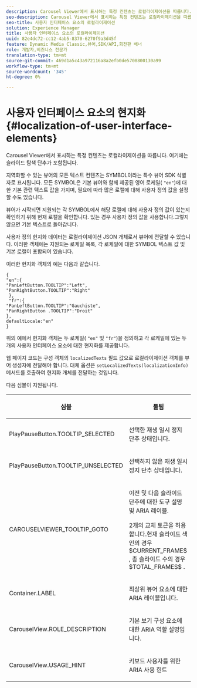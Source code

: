 ```yaml
---
description: Carousel Viewer에서 표시하는 특정 컨텐츠는 로컬라이제이션을 따릅니다. 여기에는 슬라이드 탐색 단추가 포함됩니다.
seo-description: Carousel Viewer에서 표시하는 특정 컨텐츠는 로컬라이제이션을 따릅니다. 여기에는 슬라이드 탐색 단추가 포함됩니다.
seo-title: 사용자 인터페이스 요소의 로컬라이제이션
solution: Experience Manager
title: 사용자 인터페이스 요소의 로컬라이제이션
uuid: 82e4dc72-cc12-4ab5-8370-6270f9a3d45f
feature: Dynamic Media Classic,뷰어,SDK/API,회전판 배너
role: 개발자,비즈니스 전문가
translation-type: tm+mt
source-git-commit: 469d1a5c43a972116a8a2efb0de5708800130a99
workflow-type: tm+mt
source-wordcount: '345'
ht-degree: 0%

---
```



# 사용자 인터페이스 요소의 현지화{#localization-of-user-interface-elements}

Carousel Viewer에서 표시하는 특정 컨텐츠는 로컬라이제이션을 따릅니다. 여기에는 슬라이드 탐색 단추가 포함됩니다.

지역화할 수 있는 뷰어의 모든 텍스트 컨텐츠는 SYMBOL이라는 특수 뷰어 SDK 식별자로 표시됩니다. 모든 SYMBOL은 기본 뷰어와 함께 제공된 영어 로케일( `"en"`)에 대한 기본 관련 텍스트 값을 가지며, 필요에 따라 많은 로캘에 대해 사용자 정의 값을 설정할 수도 있습니다.

뷰어가 시작되면 지원되는 각 SYMBOL에서 해당 로캘에 대해 사용자 정의 값이 있는지 확인하기 위해 현재 로캘을 확인합니다. 있는 경우 사용자 정의 값을 사용합니다.그렇지 않으면 기본 텍스트로 돌아갑니다.

사용자 정의 현지화 데이터는 로컬라이제이션 JSON 개체로서 뷰어에 전달할 수 있습니다. 이러한 객체에는 지원되는 로케일 목록, 각 로케일에 대한 SYMBOL 텍스트 값 및 기본 로캘이 포함되어 있습니다.

이러한 현지화 객체의 예는 다음과 같습니다.

```
{ 
"en":{ 
"PanLeftButton.TOOLTIP":"Left", 
"PanRightButton.TOOLTIP":"Right" 
 }, 
 "fr":{ 
"PanLeftButton.TOOLTIP":"Gauchiste", 
"PanRightButton .TOOLTIP":"Droit" 
}, 
defaultLocale:"en" 
}
```

위의 예에서 현지화 객체는 두 로케일( `"en"` 및 `"fr"`)을 정의하고 각 로케일에 있는 두 개의 사용자 인터페이스 요소에 대한 현지화를 제공합니다.

웹 페이지 코드는 구성 객체의 `localizedTexts` 필드 값으로 로컬라이제이션 객체를 뷰어 생성자에 전달해야 합니다. 대체 옵션은 `setLocalizedTexts(localizationInfo)` 메서드를 호출하여 현지화 개체를 전달하는 것입니다.

다음 심볼이 지원됩니다.

<table id="table_58C40353B7244335872350C98DF2CFB3"> 
 <thead> 
  <tr> 
   <th colname="col1" class="entry"> <p>심볼 </p> </th> 
   <th colname="col2" class="entry"> <p>툴팁 </p> </th> 
  </tr> 
 </thead>
 <tbody> 
  <tr> 
   <td colname="col1"> <p> <span class="codeph"> PlayPauseButton.TOOLTIP_SELECTED  </span> </p> </td> 
   <td colname="col2"> <p>선택한 재생 일시 정지 단추 상태입니다. </p> </td> 
  </tr> 
  <tr> 
   <td colname="col1"> <p> <span class="codeph"> PlayPauseButton.TOOLTIP_UNSELECTED  </span> </p> </td> 
   <td colname="col2"> <p>선택하지 않은 재생 일시 정지 단추 상태입니다. </p> </td> 
  </tr> 
  <tr> 
   <td colname="col1"> <p> <span class="codeph"> CAROUSELVIEWER_TOOLTIP_GOTO  </span> </p> </td> 
   <td colname="col2"> <p> 이전 및 다음 슬라이드 단추에 대한 도구 설명 및 ARIA 레이블. </p> <p>2개의 교체 토큰을 허용합니다.현재 슬라이드 색인의 경우 <span class="codeph"> $CURRENT_FRAME$ </span>, 총 슬라이드 수의 경우 <span class="codeph"> $TOTAL_FRAMES$ </span>. </p> </td> 
  </tr> 
  <tr> 
   <td colname="col1"> <p> <span class="codeph"> Container.LABEL  </span> </p> </td> 
   <td colname="col2"> <p> 최상위 뷰어 요소에 대한 ARIA 레이블입니다. </p> </td> 
  </tr> 
  <tr> 
   <td colname="col1"> <p> <span class="codeph"> CarouselView.ROLE_DESCRIPTION  </span> </p> </td> 
   <td colname="col2"> <p> 기본 보기 구성 요소에 대한 ARIA 역할 설명입니다. </p> </td> 
  </tr> 
  <tr> 
   <td colname="col1"> <p> <span class="codeph"> CarouselView.USAGE_HINT  </span> </p> </td> 
   <td colname="col2"> <p> 키보드 사용자를 위한 ARIA 사용 힌트 </p> </td> 
  </tr> 
 </tbody> 
</table>


